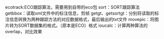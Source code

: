 ecotrack:ECO跟踪算法，需要用到自带的eco包
sort：SORT跟踪算法
getbbox：读取xml文件中的标注信息，剪帧
getgt、getsortgt：分别将读取的标注信息转换为两种跟踪方法的对应数据格式，最后输出的txt文件
movepic：将图片转为SORT数据集的格式。（原本是ECO）格式
ioucalc：计算两种算法的overlap，对比效果
